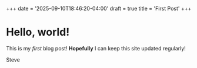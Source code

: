 +++
date = '2025-09-10T18:46:20-04:00'
draft = true
title = 'First Post'
+++

# Hello, world!

This is my *first* blog post! **Hopefully** I can keep this site updated regularly!

Steve
